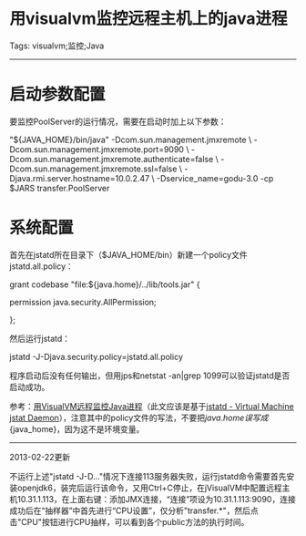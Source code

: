 # 用visualvm监控远程主机上的java进程
Tags: visualvm;监控;Java

------

# 启动参数配置

 

要监控PoolServer的运行情况，需要在启动时加上以下参数：

 "${JAVA_HOME}/bin/java" -Dcom.sun.management.jmxremote \ 
 -Dcom.sun.management.jmxremote.port=9090 \ 
 -Dcom.sun.management.jmxremote.authenticate=false \ 
 -Dcom.sun.management.jmxremote.ssl=false \ 
 -Djava.rmi.server.hostname=10.0.2.47 \ 
 -Dservice_name=godu-3.0 -cp $JARS transfer.PoolServer 

 

# 系统配置

 

首先在jstatd所在目录下（$JAVA_HOME/bin）新建一个policy文件jstatd.all.policy：

grant codebase "file:${java.home}/../lib/tools.jar" {

 permission java.security.AllPermission;

};

 

然后运行jstatd：

 jstatd -J-Djava.security.policy=jstatd.all.policy

程序启动后没有任何输出，但用jps和netstat -an|grep 1099可以验证jstatd是否启动成功。

 

参考：[用VisualVM远程监控Java进程]（此文应该是基于[jstatd - Virtual Machine jstat Daemon]），注意其中的policy文件的写法，不要把${java.home}误写成${java_home}，因为这不是环境变量。

 
[用VisualVM远程监控Java进程]: http://liwenqiu.github.com/blog/2012/02/22/use-visualvm-monitor-remote-java/ 


[jstatd - Virtual Machine jstat Daemon]: http://docs.oracle.com/javase/6/docs/technotes/tools/share/jstatd.html 

 

------

 

2013-02-22更新

不运行上述"jstatd -J-D..."情况下连接113服务器失败，运行jstatd命令需要首先安装openjdk6，装完后运行该命令，又用Ctrl+C停止，在jVisualVM中配置远程主机10.31.1.113，在上面右键：添加JMX连接，“连接”项设为10.31.1.113:9090，连接成功后在“抽样器”中首先进行“CPU设置”，仅分析"transfer.*"，然后点击"CPU"按钮进行CPU抽样，可以看到各个public方法的执行时间。